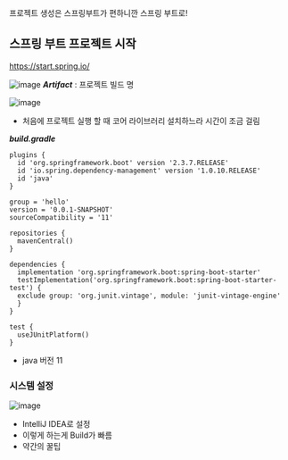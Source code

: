 프로젝트 생성은 스프링부트가 편하니깐 스프링 부트로!

## 스프링 부트 프로젝트 시작
https://start.spring.io/


![image](https://user-images.githubusercontent.com/39082893/104594699-e15cf600-56b4-11eb-8f8b-f55895cbdfa6.png)
***Artifact*** : 프로젝트 빌드 명

![image](https://user-images.githubusercontent.com/39082893/104594809-07829600-56b5-11eb-91f9-4f6c60b97bb8.png)
* 처음에 프로젝트 실행 할 때 코어 라이브러리 설치하느라 시간이 조금 걸림

***build.gradle***
```
plugins {  
  id 'org.springframework.boot' version '2.3.7.RELEASE'  
  id 'io.spring.dependency-management' version '1.0.10.RELEASE'  
  id 'java'  
}  
  
group = 'hello'  
version = '0.0.1-SNAPSHOT'  
sourceCompatibility = '11'  
  
repositories {  
  mavenCentral()  
}  
  
dependencies {  
  implementation 'org.springframework.boot:spring-boot-starter'  
  testImplementation('org.springframework.boot:spring-boot-starter-test') {  
  exclude group: 'org.junit.vintage', module: 'junit-vintage-engine'  
  }  
}  
  
test {  
  useJUnitPlatform()  
}
```
* java 버전 11

### 시스템 설정
![image](https://user-images.githubusercontent.com/39082893/104595707-5250dd80-56b6-11eb-93e1-172bae2accdb.png)

* IntelliJ IDEA로 설정
* 이렇게 하는게 Build가 빠름
* 약간의 꿀팁


